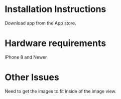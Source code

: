 # Installation Instructions

Download app from the App store.

# Hardware requirements
IPhone 8 and Newer

# Other Issues
Need to get the images to fit inside of the image view.

